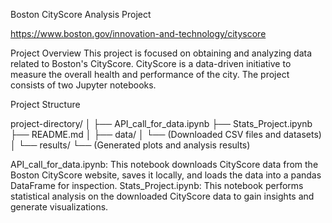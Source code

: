 Boston CityScore Analysis Project

https://www.boston.gov/innovation-and-technology/cityscore

Project Overview
This project is focused on obtaining and analyzing data related to Boston's CityScore. CityScore is a data-driven initiative to measure the overall health and performance of the city. The project consists of two Jupyter notebooks.

Project Structure

project-directory/
│
├── API_call_for_data.ipynb
├── Stats_Project.ipynb
├── README.md
│
├── data/
│   └── (Downloaded CSV files and datasets)
│
└── results/
    └── (Generated plots and analysis results)


API_call_for_data.ipynb: This notebook downloads CityScore data from the Boston CityScore website, saves it locally, and loads the data into a pandas DataFrame for inspection.
Stats_Project.ipynb: This notebook performs statistical analysis on the downloaded CityScore data to gain insights and generate visualizations.
